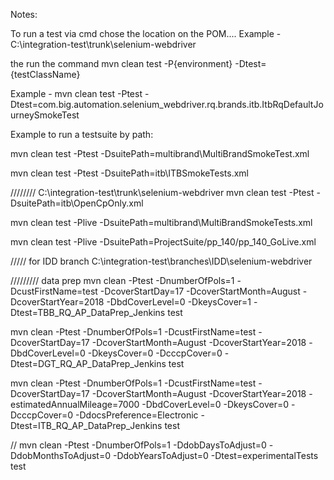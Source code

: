 Notes:

To run a test via cmd chose the location on the POM....
Example -
C:\integration-test\trunk\selenium-webdriver

the run the command
mvn clean test -P{environment} -Dtest={testClassName}

Example -
mvn clean test -Ptest -Dtest=com.big.automation.selenium_webdriver.rq.brands.itb.ItbRqDefaultJourneySmokeTest

Example to run a testsuite by path:

mvn clean test -Ptest -DsuitePath=multibrand\MultiBrandSmokeTest.xml


mvn clean test -Ptest -DsuitePath=itb\ITBSmokeTests.xml



////////
C:\integration-test\trunk\selenium-webdriver
mvn clean test -Ptest -DsuitePath=itb\OpenCpOnly.xml


mvn clean test -Plive -DsuitePath=multibrand\MultiBrandSmokeTests.xml

mvn clean test -Plive -DsuitePath=ProjectSuite/pp_140/pp_140_GoLive.xml

/////
for IDD branch
C:\integration-test\branches\IDD\selenium-webdriver

/////////
data prep
mvn clean -Ptest -DnumberOfPols=1 -DcustFirstName=test -DcoverStartDay=17 -DcoverStartMonth=August -DcoverStartYear=2018 -DbdCoverLevel=0 -DkeysCover=1 -Dtest=TBB_RQ_AP_DataPrep_Jenkins test

mvn clean -Ptest -DnumberOfPols=1 -DcustFirstName=test -DcoverStartDay=17 -DcoverStartMonth=August -DcoverStartYear=2018 -DbdCoverLevel=0 -DkeysCover=0 -DcccpCover=0 -Dtest=DGT_RQ_AP_DataPrep_Jenkins test

mvn clean -Ptest -DnumberOfPols=1 -DcustFirstName=test -DcoverStartDay=17 -DcoverStartMonth=August -DcoverStartYear=2018 -estimatedAnnualMileage=7000 -DbdCoverLevel=0 -DkeysCover=0 -DcccpCover=0  -DdocsPreference=Electronic -Dtest=ITB_RQ_AP_DataPrep_Jenkins test

//
mvn clean -Ptest -DnumberOfPols=1 -DdobDaysToAdjust=0 -DdobMonthsToAdjust=0 -DdobYearsToAdjust=0 -Dtest=experimentalTests test


